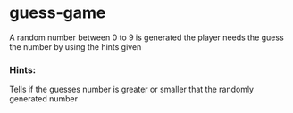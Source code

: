 # guess-game
A random number between 0 to 9 is generated
the player needs the guess the number by using the hints given
### Hints:
Tells if the guesses number is greater or smaller that the randomly generated number
